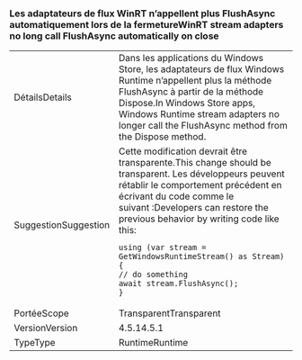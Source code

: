 ### <a name="winrt-stream-adapters-no-long-call-flushasync-automatically-on-close"></a><span data-ttu-id="6f2c8-101">Les adaptateurs de flux WinRT n’appellent plus FlushAsync automatiquement lors de la fermeture</span><span class="sxs-lookup"><span data-stu-id="6f2c8-101">WinRT stream adapters no long call FlushAsync automatically on close</span></span>

|   |   |
|---|---|
|<span data-ttu-id="6f2c8-102">Détails</span><span class="sxs-lookup"><span data-stu-id="6f2c8-102">Details</span></span>|<span data-ttu-id="6f2c8-103">Dans les applications du Windows Store, les adaptateurs de flux Windows Runtime n’appellent plus la méthode FlushAsync à partir de la méthode Dispose.</span><span class="sxs-lookup"><span data-stu-id="6f2c8-103">In Windows Store apps, Windows Runtime stream adapters no longer call the FlushAsync method from the Dispose method.</span></span>|
|<span data-ttu-id="6f2c8-104">Suggestion</span><span class="sxs-lookup"><span data-stu-id="6f2c8-104">Suggestion</span></span>|<span data-ttu-id="6f2c8-105">Cette modification devrait être transparente.</span><span class="sxs-lookup"><span data-stu-id="6f2c8-105">This change should be transparent.</span></span> <span data-ttu-id="6f2c8-106">Les développeurs peuvent rétablir le comportement précédent en écrivant du code comme le suivant :</span><span class="sxs-lookup"><span data-stu-id="6f2c8-106">Developers can restore the previous behavior by writing code like this:</span></span><pre><code class="lang-csharp">using (var stream = GetWindowsRuntimeStream() as Stream)&#13;&#10;{&#13;&#10;// do something&#13;&#10;await stream.FlushAsync();&#13;&#10;}&#13;&#10;</code></pre>|
|<span data-ttu-id="6f2c8-107">Portée</span><span class="sxs-lookup"><span data-stu-id="6f2c8-107">Scope</span></span>|<span data-ttu-id="6f2c8-108">Transparent</span><span class="sxs-lookup"><span data-stu-id="6f2c8-108">Transparent</span></span>|
|<span data-ttu-id="6f2c8-109">Version</span><span class="sxs-lookup"><span data-stu-id="6f2c8-109">Version</span></span>|<span data-ttu-id="6f2c8-110">4.5.1</span><span class="sxs-lookup"><span data-stu-id="6f2c8-110">4.5.1</span></span>|
|<span data-ttu-id="6f2c8-111">Type</span><span class="sxs-lookup"><span data-stu-id="6f2c8-111">Type</span></span>|<span data-ttu-id="6f2c8-112">Runtime</span><span class="sxs-lookup"><span data-stu-id="6f2c8-112">Runtime</span></span>|


